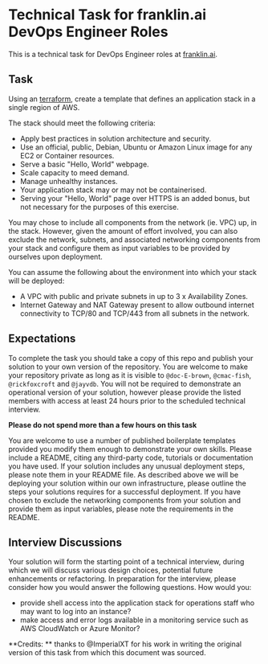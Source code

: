 # Technical Task for franklin.ai DevOps Engineer Roles

This is a technical task for DevOps Engineer roles at [franklin.ai](https://franklin.ai).

## Task

Using an [terraform](https://www.terraform.io/), create a template that defines an application stack in a single region of AWS.

The stack should meet the following criteria:

- Apply best practices in solution architecture and security.
- Use an official, public, Debian, Ubuntu or Amazon Linux image for any EC2 or Container resources.
- Serve a basic "Hello, World" webpage.
- Scale capacity to meed demand.
- Manage unhealthy instances.
- Your application stack may or may not be containerised.
- Serving your "Hello, World" page over HTTPS is an added bonus, but not necessary for the purposes of this exercise.

You may chose to include all components from the network (ie. VPC) up, in the stack.
However, given the amount of effort involved, you can also exclude the network, subnets, and associated networking components from your stack and configure them as input variables to be provided by ourselves upon deployment.

You can assume the following about the environment into which your stack will be deployed:

- A VPC with public and private subnets in up to 3 x Availability Zones.
- Internet Gateway and NAT Gateway present to allow outbound internet connectivity to TCP/80 and TCP/443 from all subnets in the network.

## Expectations

To complete the task you should take a copy of this repo and publish your solution to your own version of the repository.
You are welcome to make your repository private as long as it is visible to `@doc-E-brown`, `@cmac-fish`, `@rickfoxcroft` and `@jayvdb`.
You will not be required to demonstrate an operational version of your solution, however please provide the listed members with access at least 24 hours prior to the scheduled technical interview.


**Please do not spend more than a few hours on this task**

You are welcome to use a number of published boilerplate templates provided you modify them enough to demonstrate your own skills.
Please include a README, citing any third-party code, tutorials or documentation you have used.
If your solution includes any unusual deployment steps, please note them in your README file.
As described above we will be deploying your solution within our own infrastructure, please outline the steps your solutions requires for a successful deployment.
If you have chosen to exclude the networking components from your solution and provide them as input variables, please note the requirements in the README.

## Interview Discussions 

Your solution will form the starting point of a technical interview, during which we will discuss various design choices, potential future enhancements or refactoring.
In preparation for the interview, please consider how you would answer the following questions.  How would you:

- provide shell access into the application stack for operations staff who may want to log into an instance?
- make access and error logs available in a monitoring service such as AWS CloudWatch or Azure Monitor?

**Credits: ** thanks to @ImperialXT for his work in writing the original version of this task from which this document was sourced.